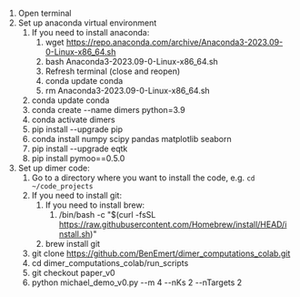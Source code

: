 1. Open terminal
2. Set up anaconda virtual environment
   1. If you need to install anaconda:
      1. wget https://repo.anaconda.com/archive/Anaconda3-2023.09-0-Linux-x86_64.sh
      2. bash Anaconda3-2023.09-0-Linux-x86_64.sh
      3. Refresh terminal (close and reopen)
      4. conda update conda
      5. rm Anaconda3-2023.09-0-Linux-x86_64.sh
   2. conda update conda
   3. conda create --name dimers python=3.9
   4. conda activate dimers
   5. pip install --upgrade pip
   6. conda install numpy scipy pandas matplotlib seaborn
   7. pip install --upgrade eqtk
   8. pip install pymoo==0.5.0
3. Set up dimer code:
   1. Go to a directory where you want to install the code, e.g. `cd ~/code_projects`
   2. If you need to install git:
      1. If you need to install brew:
         1. /bin/bash -c "$(curl -fsSL https://raw.githubusercontent.com/Homebrew/install/HEAD/install.sh)"
      2. brew install git
   3. git clone https://github.com/BenEmert/dimer_computations_colab.git
   4. cd dimer_computations_colab/run_scripts
   5. git checkout paper_v0
   6. python michael_demo_v0.py --m 4 --nKs 2 --nTargets 2
